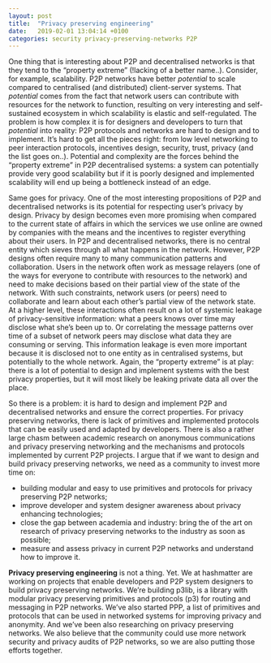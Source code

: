 ```yaml
---
layout: post
title:  "Privacy preserving engineering"
date:   2019-02-01 13:04:14 +0100
categories: security privacy-preserving-networks P2P
---
```


One thing that is interesting about P2P and decentralised networks is that they tend to the “property extreme” (!lacking of a better name..). Consider, for example, scalability. P2P networks have better *potential* to scale compared to centralised (and distributed) client-server systems. That *potential* comes from the fact that network users can contribute with resources for the network to function, resulting on very interesting and self-sustained ecosystem in which scalability is elastic and self-regulated. The problem is how complex it is for designers and developers to turn that *potential* into reality: P2P protocols and networks are hard to design and to implement. It’s hard to get all the pieces right: from low level networking to peer interaction protocols, incentives design, security, trust, privacy (and the list goes on..). Potential and complexity are the forces behind the “property extreme” in P2P decentralised systems: a system can potentially provide very good scalability but if it is poorly designed and implemented scalability will end up being a bottleneck instead of an edge.

Same goes for privacy. One of the most interesting propositions of P2P and decentralised networks is its potential for respecting user’s privacy by design. Privacy by design becomes even more promising when compared to the current state of affairs in which the services we use online are owned by companies with the means and the incentives to register everything about their users. In P2P and decentralised networks, there is no central entity which sieves through all what happens in the network. However, P2P designs often require many to many communication patterns and collaboration. Users in the network often work as message relayers (one of the ways for everyone to contribute with resources to the network) and need to make decisions based on their partial view of the state of the network. With such constraints, network users (or peers) need to collaborate and learn about each other’s partial view of the network state. At a higher level, these interactions often result on a lot of systemic leakage of privacy-sensitive information: what a peers knows over time may disclose what she’s been up to. Or correlating the message patterns over time of a subset of network peers may disclose what data they are consuming or serving. This information leakage is even more important because it is disclosed not to one entity as in centralised systems, but potentially to the whole network. Again, the “property extreme” is at play: there is a lot of potential to design and implement systems with the best privacy properties, but it will most likely be leaking private data all over the place.

So there is a problem: it is hard to design and implement P2P and decentralised networks and ensure the correct properties. For privacy preserving networks, there is lack of primitives and implemented protocols that can be easily used and adapted by developers. There is also a rather large chasm between academic research on anonymous communications and privacy preserving networking and the mechanisms and protocols implemented by current P2P projects. I argue that if we want to design and build privacy preserving networks, we need as a community to invest more time on:

- building modular and easy to use primitives and protocols for privacy preserving P2P networks;
- improve developer and system designer awareness about privacy enhancing technologies;
- close the gap between academia and industry: bring the of the art on research of privacy preserving networks to the industry as soon as possible;
- measure and assess privacy in current P2P networks and understand how to improve it.

**Privacy preserving engineering** is not a thing. Yet. We at hashmatter are working on projects that enable developers and P2P system designers to build privacy preserving networks. We’re building p3lib, is a library with modular privacy preserving primitives and protocols (p3) for routing and messaging in P2P networks. We’ve also started PPP, a list of primitives and protocols that can be used in networked systems for improving privacy and anonymity. And we’ve been also researching on privacy preserving networks. We also believe that the community could use more network security and privacy audits of P2P networks, so we are also putting those efforts together.
